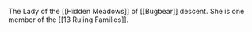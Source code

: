 The Lady of the [[Hidden Meadows]] of [[Bugbear]] descent. She is one member of the [[13 Ruling Families]].